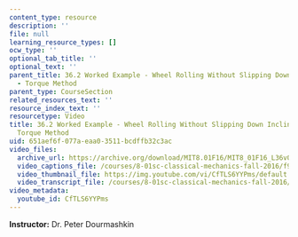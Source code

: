 ```yaml
---
content_type: resource
description: ''
file: null
learning_resource_types: []
ocw_type: ''
optional_tab_title: ''
optional_text: ''
parent_title: 36.2 Worked Example - Wheel Rolling Without Slipping Down Inclined Plane
  - Torque Method
parent_type: CourseSection
related_resources_text: ''
resource_index_text: ''
resourcetype: Video
title: 36.2 Worked Example - Wheel Rolling Without Slipping Down Inclined Plane -
  Torque Method
uid: 651aef6f-077a-eaa0-3511-bcdffb32c3ac
video_files:
  archive_url: https://archive.org/download/MIT8.01F16/MIT8_01F16_L36v03_360p.mp4
  video_captions_file: /courses/8-01sc-classical-mechanics-fall-2016/f9acea86398557d5b70b4f3f065447a9_CfTLS6YYPms.vtt
  video_thumbnail_file: https://img.youtube.com/vi/CfTLS6YYPms/default.jpg
  video_transcript_file: /courses/8-01sc-classical-mechanics-fall-2016/bec126e6571dd0e2140215548dea4a59_CfTLS6YYPms.pdf
video_metadata:
  youtube_id: CfTLS6YYPms
---
```


**Instructor:** Dr. Peter Dourmashkin